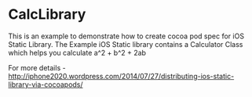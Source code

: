CalcLibrary
===========

This is an example to demonstrate how to create cocoa pod spec for iOS Static Library. The Example iOS Static library contains a Calculator Class which helps you calculate a^2 + b^2 + 2ab

For more details - http://iphone2020.wordpress.com/2014/07/27/distributing-ios-static-library-via-cocoapods/
